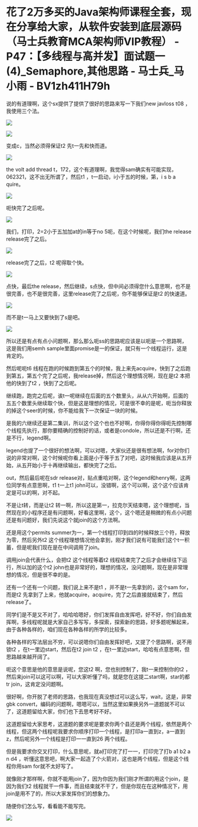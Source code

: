 # 花了2万多买的Java架构师课程全套，现在分享给大家，从软件安装到底层源码（马士兵教育MCA架构师VIP教程） - P47：【多线程与高并发】面试题一(4)_Semaphore,其他思路 - 马士兵_马小雨 - BV1zh411H79h

说的有道理啊，这个sx提供了提供了很好的思路来写一下我们new javloss t08 ，我使用三个法。



![](img/a676785abdc55e70278d7a3721ce95a6_1.png)

![](img/a676785abdc55e70278d7a3721ce95a6_2.png)

变成c，当然必须得保证t2 先t一先和快而道。

![](img/a676785abdc55e70278d7a3721ce95a6_4.png)

the volt add thread t，172，这个有道理啊，我觉得sam确实有可能实现，062321，这不出无所谓了，然后t1 ，t一启动，i小于五的时候，第，i s b a quire。



![](img/a676785abdc55e70278d7a3721ce95a6_6.png)

呃快完了之后呢。

![](img/a676785abdc55e70278d7a3721ce95a6_8.png)

我们，打印，2=2小于五加加at的in等于no 5呃，在这个时候呢，我们the release release完了之后。



![](img/a676785abdc55e70278d7a3721ce95a6_10.png)

release完了之后，t2 呢得取个快。

![](img/a676785abdc55e70278d7a3721ce95a6_12.png)

点快，最后the release，然后继续，s点快，但中间必须得您什么意思啊，也不是很完善，也不是很完善，这里release完了之后呢，你不能够保证是t2 的快速道。



![](img/a676785abdc55e70278d7a3721ce95a6_14.png)

而不是t一马上又要快到了s是吧。

![](img/a676785abdc55e70278d7a3721ce95a6_16.png)

所以还是有点有点小问题啊，那么那么呃ss的思路呢应该是以呃是一个思路啊，这是我们用semh sample里面promise是一的保证，就只有一个线程运行，这是肯定的。

然后呢呃t6 线程在跑的时候跑到第五个的时候，我上来先acquire，快到了之后跑到第五，第五个完了之后呢，我release掉，然后这个理想情况啊，现在是t2 本把他的快到了t2 ，快到了之后呢。

继续跑，跑完之后呢，诶t一呢继续在后面的五个数里头，从从六开始啊，后面的五五个数里头继续取个快，但是这是理想的情况，可是很不幸的是呢，呃当你释放的掉这个seer的时候，你不能给我下一次保证一块的时候。

是我的六继续还是第二集训，所以这个这个也也不好啊，你得你得你得呃先控制哪个线程先执行，那你要精确的控制好的话，或者是condole，所以还是不行啊，还是不行，legend啊。

legend也提了一个很好的想法啊，可以对嗯，大家伙还是很有想法啊，for对你们说的非常对啊，这个时候呢你看上面是小于等于五了对吧，这时候我应该是从五开始，从五开始小于十再继续输出，都快完了之后。

out，然后最后呢在sdr release对，贴点重哈对啊，这个legend和henry啊，这两位同学有点意思啊，t1 t一上t1 john可以，没错啊，这个可以啊，这个这个应该肯定是可以的啊，对不起。

不是让t转，而是让t2 转一啊，所以这是第一，拉克尔天结束嗯，这个理想呢，当然现在的小程序还是有问题啊，好看这里啊，这个，这个嗯还是稍微的有点小问题还是有问题好，我们先说这个就join的这个方法啊。

还是用这个permits summer为一，第一个线程打印到四的时候释放三个符，释放为零，然后另外t2 这个线程理想情况他会拿到，刚才我们说有可能我们这个t一积蓄，但是呢我们现在是在中间调用了join。

调用join会代表什么，会把t2 这个线程等着t2 线程结束完了之后才会继续往下运行，所以加的这个t2 john也是非常好的，理想的情况，没问题啊，现在是非常理想的情况，但是很不幸的是。

还有一个还有一个问题，我们说上来不是t1 ，并不是t一先拿到的，这个sam for，而是t2 先拿到了上来，他就acquire，acquire，完了之后直接就结束了，然后release了。

同学们是不是又不对了，哈哈哈嗯好，你们发挥自由发挥吧，好不好，你们自由发挥啊，多线程呢就是大家自己多写写，多探索，探索新的思路，好多题呢解起来，由于各种各样的，咱们现在各种各样的所学的比较多。

各种各样的写法层出不穷，可以说嗯你们自由发挥好吧，又提了个思路啊，说不用锁t2 ，在t一里边start，然后在t2 join t2 ，在t一里边start，哈哈有点意思啊，但思路越来越开阔了。

呃这个意思是他的意思是说呢，您这t2 啊，您也别控制了，我t一来控制你的t2 ，然后来join可以这可以啊，可以大家听懂了吗，就是您在这提二start啊，star的都tr join，这肯定没问题啊。

很好啊，你开脱了老师的思路，也我现在真没想过可以这么写，wait，这是，非常gbk convert，编码的问题啊，嗯嗯可以，当然这里如果换另外一道题就不可以了，这道题留给大家，你们也下去思考好不好。

这道题留给大家思考，这道题的要求呢是要求你两个县还是两个线程，依然是两个线程，但这两个线程呢我要求你顺序打印一个线程，是打印a一直到z，a一直到z，然后呢另外一个线程是打印一一直到26 两个线程。

但是我要求你交叉打印，什么意思呢，就a打印完了打一一，打印完了打b a1 b2 a n d4 ，听懂这意思吧，啊大家一起造了个火箭对，这也是两个线程，但是这个线程你用sam for就不太好写了。

就像刚才那样啊，你就不能用join了，因为你因为我们刚才所谓的用这个join，是因为我们t2 线程就干一件事，而且结束就不干了，但是你现在在这种情况下，用join是用不了的，所以大家发挥你们的想象力。

随便你们怎么写，看看能不能写完。

![](img/a676785abdc55e70278d7a3721ce95a6_18.png)